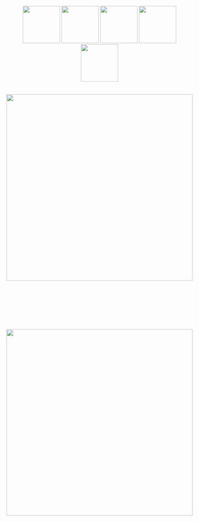 <br>
<br>
<br>
<p align="center">
  <img src="https://media3.giphy.com/media/ln7z2eWriiQAllfVcn/200w.webp" width="100">
  <img src="https://i.giphy.com/media/VgGthkhUvGgOit7Y9i/200.webp" width="100">
  <img src="https://i.giphy.com/media/eNAsjO55tPbgaor7ma/200w.webp" width="100">
  <img src="https://i.giphy.com/media/KzJkzjggfGN5Py6nkT/200.webp" width="100">
  <img src="https://i.giphy.com/media/IdyAQJVN2kVPNUrojM/200.webp" width="100"><br><br><br>
  <img src="https://fe.rualc.com/assets/img/fe-hardcore-fs8.18b7cc6c.png" width="500">  
</p>
<br>
<br>
<br>
<br>
<br>
<br>
<p align="center">
  <img src="https://user-images.githubusercontent.com/22197685/114530556-a2234e80-9c7d-11eb-8052-b741dbd9f2f0.png" width="500">
</p>
